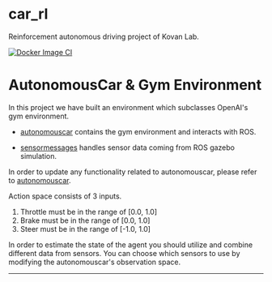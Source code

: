 # car_rl
Reinforcement autonomous driving project of Kovan Lab.

[![Docker Image CI](https://github.com/METU-KALFA/car_rl/actions/workflows/docker-image.yml/badge.svg)](https://github.com/METU-KALFA/car_rl/actions/workflows/docker-image.yml)

# AutonomousCar & Gym Environment

In this project we have built an environment which subclasses OpenAI's gym environment. 

* [autonomouscar](./autonomouscar.py) contains the gym environment and interacts with ROS.

* [sensormessages](./sensormessages.py) handles sensor data coming from ROS gazebo simulation.

In order to update any functionality related to autonomouscar, please refer to [autonomouscar](./autonomouscar.py).

Action space consists of 3 inputs.
1. Throttle must be in the range of [0.0, 1.0]
2. Brake must be in the range of [0.0, 1.0]
3. Steer must be in the range of [-1.0, 1.0]
   
In order to estimate the state of the agent you should utilize and combine different data from sensors. You can choose which sensors to use by modifying the autonomouscar's observation space.

***

